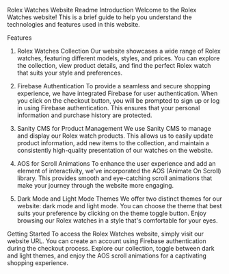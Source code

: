 Rolex Watches Website Readme
Introduction
Welcome to the Rolex Watches website! This is a brief guide to help you understand the technologies and features used in this website.

Features
1. Rolex Watches Collection
Our website showcases a wide range of Rolex watches, featuring different models, styles, and prices. You can explore the collection, view product details, and find the perfect Rolex watch that suits your style and preferences.

2. Firebase Authentication
To provide a seamless and secure shopping experience, we have integrated Firebase for user authentication. When you click on the checkout button, you will be prompted to sign up or log in using Firebase authentication. This ensures that your personal information and purchase history are protected.

3. Sanity CMS for Product Management
We use Sanity CMS to manage and display our Rolex watch products. This allows us to easily update product information, add new items to the collection, and maintain a consistently high-quality presentation of our watches on the website.

4. AOS for Scroll Animations
To enhance the user experience and add an element of interactivity, we've incorporated the AOS (Animate On Scroll) library. This provides smooth and eye-catching scroll animations that make your journey through the website more engaging.

5. Dark Mode and Light Mode Themes
We offer two distinct themes for our website: dark mode and light mode. You can choose the theme that best suits your preference by clicking on the theme toggle button. Enjoy browsing our Rolex watches in a style that's comfortable for your eyes.

Getting Started
To access the Rolex Watches website, simply visit our website URL. You can create an account using Firebase authentication during the checkout process. Explore our collection, toggle between dark and light themes, and enjoy the AOS scroll animations for a captivating shopping experience.